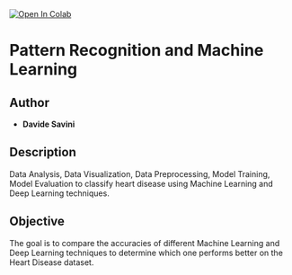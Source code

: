<a target="_blank" href="https://colab.research.google.com/github/DavideSav/final_project.ipynb">
  <img src="https://colab.research.google.com/assets/colab-badge.svg" alt="Open In Colab"/>
</a>

# Pattern Recognition and Machine Learning
## Author
* **Davide Savini**

## Description

Data Analysis, Data Visualization, Data Preprocessing, Model Training, Model Evaluation to classify heart disease using Machine Learning and Deep Learning techniques.

## Objective

The goal is to compare the accuracies of different Machine Learning and Deep Learning techniques to determine which one performs better on the Heart Disease dataset.
